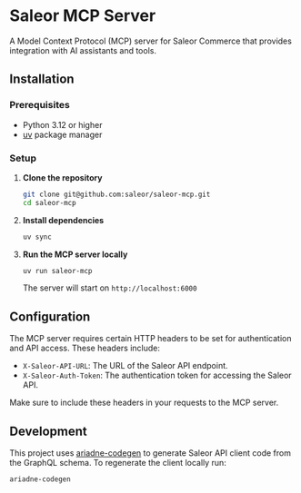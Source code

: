# Saleor MCP Server

A Model Context Protocol (MCP) server for Saleor Commerce that provides integration with AI assistants and tools.

## Installation

### Prerequisites

- Python 3.12 or higher
- [uv](https://docs.astral.sh/uv/) package manager

### Setup

1. **Clone the repository**

   ```bash
   git clone git@github.com:saleor/saleor-mcp.git
   cd saleor-mcp
   ```

2. **Install dependencies**

   ```bash
   uv sync
   ```

3. **Run the MCP server locally**

   ```bash
   uv run saleor-mcp
   ```

   The server will start on `http://localhost:6000`

## Configuration

The MCP server requires certain HTTP headers to be set for authentication and API access. These headers include:

- `X-Saleor-API-URL`: The URL of the Saleor API endpoint.
- `X-Saleor-Auth-Token`: The authentication token for accessing the Saleor API.

Make sure to include these headers in your requests to the MCP server.

## Development

This project uses [ariadne-codegen](https://github.com/mirumee/ariadne-codegen/) to generate Saleor API client code from the GraphQL schema.
To regenerate the client locally run:

```bash
ariadne-codegen
```
